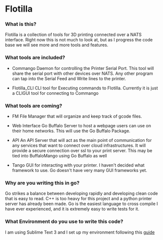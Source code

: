 # Flotilla

### What is this?
Flotilla is a collection of tools for 3D printing connected over a NATS interface. Right now this is not much to look at, but as I progress the code base we will see more and more tools and features.

### What tools are included?

- Commango
Daemon for controlling the Printer Serial Port. This tool will share the serial port with other devices over NATS. Any other program can tap into the Serial Feed and Write lines to the printer.

- Flotilla_CLI
CLI tool for Executing commands to Flotilla. Currently it is just a CLIGUI tool for connecting to Commango

### What tools are coming?

- FM
File Manager that will organize and keep track of gcode files.

- Web Interface
Go Buffalo Server to host a webpage users can use on their home networks. This will use the Go Buffalo Package.

- API
An API Server that will act as the main point of communication for any services that want to connect over cloud infrastructures. It will provide a secure connection over ssl to your print server. This may be tied into BuffaloMango using Go Buffalo as well

- Tango
GUI for interacting with your printer. I haven't decided what framework to use. Go doesn't have very many GUI frameworks yet.

### Why are you writing this in go?
Go strikes a balance between developing rapidly and developing clean code that is easy to read. C++ is too heavy for this project and a python printer server has already been made. Go is the easiest language to cross compile I have ever experienced, and it is extremely easy to write tests for it. 

### What Environment do you use to write this code?
I am using Sublime Text 3 and I set up my environment following this [guide](https://www.alexedwards.net/blog/streamline-your-sublime-text-and-go-workflow)


